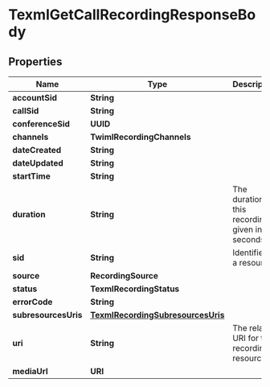 

# TexmlGetCallRecordingResponseBody


## Properties

| Name | Type | Description | Notes |
|------------ | ------------- | ------------- | -------------|
|**accountSid** | **String** |  |  [optional] |
|**callSid** | **String** |  |  [optional] |
|**conferenceSid** | **UUID** |  |  [optional] |
|**channels** | **TwimlRecordingChannels** |  |  [optional] |
|**dateCreated** | **String** |  |  [optional] |
|**dateUpdated** | **String** |  |  [optional] |
|**startTime** | **String** |  |  [optional] |
|**duration** | **String** | The duration of this recording, given in seconds. |  [optional] |
|**sid** | **String** | Identifier of a resource. |  [optional] |
|**source** | **RecordingSource** |  |  [optional] |
|**status** | **TexmlRecordingStatus** |  |  [optional] |
|**errorCode** | **String** |  |  [optional] |
|**subresourcesUris** | [**TexmlRecordingSubresourcesUris**](TexmlRecordingSubresourcesUris.md) |  |  [optional] |
|**uri** | **String** | The relative URI for this recording resource. |  [optional] |
|**mediaUrl** | **URI** |  |  [optional] |



